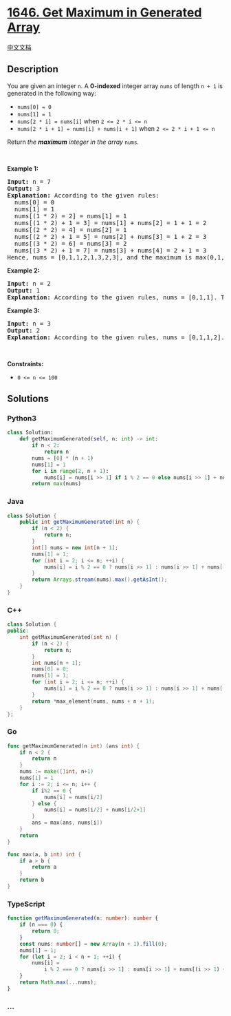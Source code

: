# [1646. Get Maximum in Generated Array](https://leetcode.com/problems/get-maximum-in-generated-array)

[中文文档](/solution/1600-1699/1646.Get%20Maximum%20in%20Generated%20Array/README.md)

## Description

<p>You are given an integer <code>n</code>. A <strong>0-indexed</strong> integer array <code>nums</code> of length <code>n + 1</code> is generated in the following way:</p>

<ul>
	<li><code>nums[0] = 0</code></li>
	<li><code>nums[1] = 1</code></li>
	<li><code>nums[2 * i] = nums[i]</code> when <code>2 &lt;= 2 * i &lt;= n</code></li>
	<li><code>nums[2 * i + 1] = nums[i] + nums[i + 1]</code> when <code>2 &lt;= 2 * i + 1 &lt;= n</code></li>
</ul>

<p>Return<strong> </strong><em>the <strong>maximum</strong> integer in the array </em><code>nums</code>​​​.</p>

<p>&nbsp;</p>
<p><strong class="example">Example 1:</strong></p>

<pre>
<strong>Input:</strong> n = 7
<strong>Output:</strong> 3
<strong>Explanation:</strong> According to the given rules:
  nums[0] = 0
  nums[1] = 1
  nums[(1 * 2) = 2] = nums[1] = 1
  nums[(1 * 2) + 1 = 3] = nums[1] + nums[2] = 1 + 1 = 2
  nums[(2 * 2) = 4] = nums[2] = 1
  nums[(2 * 2) + 1 = 5] = nums[2] + nums[3] = 1 + 2 = 3
  nums[(3 * 2) = 6] = nums[3] = 2
  nums[(3 * 2) + 1 = 7] = nums[3] + nums[4] = 2 + 1 = 3
Hence, nums = [0,1,1,2,1,3,2,3], and the maximum is max(0,1,1,2,1,3,2,3) = 3.
</pre>

<p><strong class="example">Example 2:</strong></p>

<pre>
<strong>Input:</strong> n = 2
<strong>Output:</strong> 1
<strong>Explanation:</strong> According to the given rules, nums = [0,1,1]. The maximum is max(0,1,1) = 1.
</pre>

<p><strong class="example">Example 3:</strong></p>

<pre>
<strong>Input:</strong> n = 3
<strong>Output:</strong> 2
<strong>Explanation:</strong> According to the given rules, nums = [0,1,1,2]. The maximum is max(0,1,1,2) = 2.
</pre>

<p>&nbsp;</p>
<p><strong>Constraints:</strong></p>

<ul>
	<li><code>0 &lt;= n &lt;= 100</code></li>
</ul>

## Solutions

<!-- tabs:start -->

### **Python3**

```python
class Solution:
    def getMaximumGenerated(self, n: int) -> int:
        if n < 2:
            return n
        nums = [0] * (n + 1)
        nums[1] = 1
        for i in range(2, n + 1):
            nums[i] = nums[i >> 1] if i % 2 == 0 else nums[i >> 1] + nums[(i >> 1) + 1]
        return max(nums)
```

### **Java**

```java
class Solution {
    public int getMaximumGenerated(int n) {
        if (n < 2) {
            return n;
        }
        int[] nums = new int[n + 1];
        nums[1] = 1;
        for (int i = 2; i <= n; ++i) {
            nums[i] = i % 2 == 0 ? nums[i >> 1] : nums[i >> 1] + nums[(i >> 1) + 1];
        }
        return Arrays.stream(nums).max().getAsInt();
    }
}
```

### **C++**

```cpp
class Solution {
public:
    int getMaximumGenerated(int n) {
        if (n < 2) {
            return n;
        }
        int nums[n + 1];
        nums[0] = 0;
        nums[1] = 1;
        for (int i = 2; i <= n; ++i) {
            nums[i] = i % 2 == 0 ? nums[i >> 1] : nums[i >> 1] + nums[(i >> 1) + 1];
        }
        return *max_element(nums, nums + n + 1);
    }
};
```

### **Go**

```go
func getMaximumGenerated(n int) (ans int) {
	if n < 2 {
		return n
	}
	nums := make([]int, n+1)
	nums[1] = 1
	for i := 2; i <= n; i++ {
		if i%2 == 0 {
			nums[i] = nums[i/2]
		} else {
			nums[i] = nums[i/2] + nums[i/2+1]
		}
		ans = max(ans, nums[i])
	}
	return
}

func max(a, b int) int {
	if a > b {
		return a
	}
	return b
}
```

### **TypeScript**

```ts
function getMaximumGenerated(n: number): number {
    if (n === 0) {
        return 0;
    }
    const nums: number[] = new Array(n + 1).fill(0);
    nums[1] = 1;
    for (let i = 2; i < n + 1; ++i) {
        nums[i] =
            i % 2 === 0 ? nums[i >> 1] : nums[i >> 1] + nums[(i >> 1) + 1];
    }
    return Math.max(...nums);
}
```

### **...**

```

```

<!-- tabs:end -->
